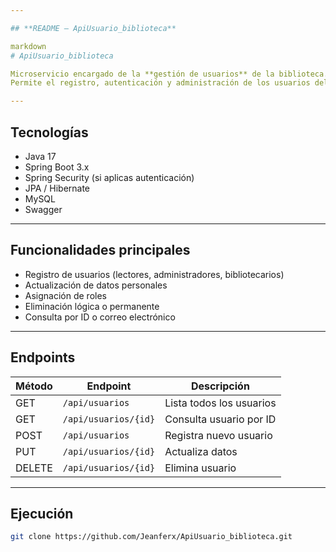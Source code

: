 ```yaml
---

## **README – ApiUsuario_biblioteca**

markdown
# ApiUsuario_biblioteca

Microservicio encargado de la **gestión de usuarios** de la biblioteca.  
Permite el registro, autenticación y administración de los usuarios del sistema.

---
```


## Tecnologías

- Java 17
- Spring Boot 3.x
- Spring Security (si aplicas autenticación)
- JPA / Hibernate
- MySQL
- Swagger

---

## Funcionalidades principales

- Registro de usuarios (lectores, administradores, bibliotecarios)  
- Actualización de datos personales  
- Asignación de roles  
- Eliminación lógica o permanente  
- Consulta por ID o correo electrónico  

---

## Endpoints

| Método | Endpoint | Descripción |
|--------|-----------|-------------|
| GET | `/api/usuarios` | Lista todos los usuarios |
| GET | `/api/usuarios/{id}` | Consulta usuario por ID |
| POST | `/api/usuarios` | Registra nuevo usuario |
| PUT | `/api/usuarios/{id}` | Actualiza datos |
| DELETE | `/api/usuarios/{id}` | Elimina usuario |

---

## Ejecución

```bash
git clone https://github.com/Jeanferx/ApiUsuario_biblioteca.git
